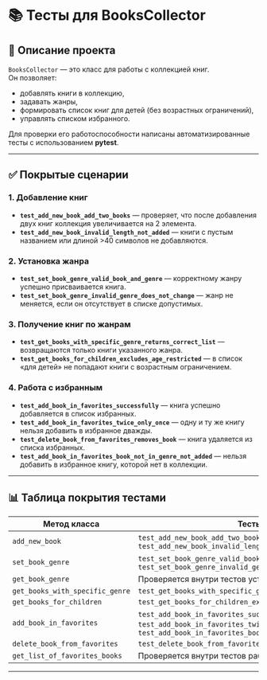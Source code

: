 # 📚 Тесты для BooksCollector

## 📌 Описание проекта
`BooksCollector` — это класс для работы с коллекцией книг.  
Он позволяет:
- добавлять книги в коллекцию,
- задавать жанры,
- формировать список книг для детей (без возрастных ограничений),
- управлять списком избранного.

Для проверки его работоспособности написаны автоматизированные тесты с использованием **pytest**.

---

## ✅ Покрытые сценарии

### 1. Добавление книг
- **`test_add_new_book_add_two_books`** — проверяет, что после добавления двух книг коллекция увеличивается на 2 элемента.  
- **`test_add_new_book_invalid_length_not_added`** — книги с пустым названием или длиной >40 символов не добавляются.  

### 2. Установка жанра
- **`test_set_book_genre_valid_book_and_genre`** — корректному жанру успешно присваивается книга.  
- **`test_set_book_genre_invalid_genre_does_not_change`** — жанр не меняется, если он отсутствует в списке допустимых.  

### 3. Получение книг по жанрам
- **`test_get_books_with_specific_genre_returns_correct_list`** — возвращаются только книги указанного жанра.  
- **`test_get_books_for_children_excludes_age_restricted`** — в список «для детей» не попадают книги с возрастным ограничением.  

### 4. Работа с избранным
- **`test_add_book_in_favorites_successfully`** — книга успешно добавляется в список избранных.  
- **`test_add_book_in_favorites_twice_only_once`** — одну и ту же книгу нельзя добавить в избранное дважды.  
- **`test_delete_book_from_favorites_removes_book`** — книга удаляется из списка избранных.  
- **`test_add_book_in_favorites_book_not_in_genre_not_added`** — нельзя добавить в избранное книгу, которой нет в коллекции.  

---

## 📊 Таблица покрытия тестами

| Метод класса                     | Тесты                                                                 |
|----------------------------------|----------------------------------------------------------------------|
| `add_new_book`                   | `test_add_new_book_add_two_books`, `test_add_new_book_invalid_length_not_added` |
| `set_book_genre`                 | `test_set_book_genre_valid_book_and_genre`, `test_set_book_genre_invalid_genre_does_not_change` |
| `get_book_genre`                 | Проверяется внутри тестов установки жанра                            |
| `get_books_with_specific_genre`  | `test_get_books_with_specific_genre_returns_correct_list`            |
| `get_books_for_children`         | `test_get_books_for_children_excludes_age_restricted`                |
| `add_book_in_favorites`          | `test_add_book_in_favorites_successfully`, `test_add_book_in_favorites_twice_only_once`, `test_add_book_in_favorites_book_not_in_genre_not_added` |
| `delete_book_from_favorites`     | `test_delete_book_from_favorites_removes_book`                       |
| `get_list_of_favorites_books`    | Проверяется внутри тестов работы с избранным                         |

---
